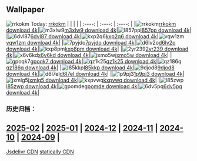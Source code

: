 ## Wallpaper
![rrkokm](https://w.wallhaven.cc/full/rr/wallhaven-rrkokm.png) Today: [rrkokm](https://th.wallhaven.cc/small/rr/rrkokm.jpg)
|      |      |      |
| :----: | :----: | :----: |
|![rrkokm](https://th.wallhaven.cc/small/rr/rrkokm.jpg)[rrkokm download 4k](https://wallhaven.cc/w/rrkokm)|![m3xlw9](https://th.wallhaven.cc/small/m3/m3xlw9.jpg)[m3xlw9 download 4k](https://wallhaven.cc/w/m3xlw9)|![l857pp](https://th.wallhaven.cc/small/l8/l857pp.jpg)[l857pp download 4k](https://wallhaven.cc/w/l857pp)|
|![6dvl87](https://th.wallhaven.cc/small/6d/6dvl87.jpg)[6dvl87 download 4k](https://wallhaven.cc/w/6dvl87)|![kxp2q6](https://th.wallhaven.cc/small/kx/kxp2q6.jpg)[kxp2q6 download 4k](https://wallhaven.cc/w/kxp2q6)|![vqw1zm](https://th.wallhaven.cc/small/vq/vqw1zm.jpg)[vqw1zm download 4k](https://wallhaven.cc/w/vqw1zm)|
|![7pyjdo](https://th.wallhaven.cc/small/7p/7pyjdo.jpg)[7pyjdo download 4k](https://wallhaven.cc/w/7pyjdo)|![d6lv2o](https://th.wallhaven.cc/small/d6/d6lv2o.jpg)[d6lv2o download 4k](https://wallhaven.cc/w/d6lv2o)|![kxp8pm](https://th.wallhaven.cc/small/kx/kxp8pm.jpg)[kxp8pm download 4k](https://wallhaven.cc/w/kxp8pm)|
|![2yr239](https://th.wallhaven.cc/small/2y/2yr239.jpg)[2yr239 download 4k](https://wallhaven.cc/w/2yr239)|![x6v6kd](https://th.wallhaven.cc/small/x6/x6v6kd.jpg)[x6v6kd download 4k](https://wallhaven.cc/w/x6v6kd)|![jxmo5w](https://th.wallhaven.cc/small/jx/jxmo5w.jpg)[jxmo5w download 4k](https://wallhaven.cc/w/jxmo5w)|
|![gpoqk7](https://th.wallhaven.cc/small/gp/gpoqk7.jpg)[gpoqk7 download 4k](https://wallhaven.cc/w/gpoqk7)|![qz1k25](https://th.wallhaven.cc/small/qz/qz1k25.jpg)[qz1k25 download 4k](https://wallhaven.cc/w/qz1k25)|![qz186q](https://th.wallhaven.cc/small/qz/qz186q.jpg)[qz186q download 4k](https://wallhaven.cc/w/qz186q)|
|![l85kkp](https://th.wallhaven.cc/small/l8/l85kkp.jpg)[l85kkp download 4k](https://wallhaven.cc/w/l85kkp)|![9djod8](https://th.wallhaven.cc/small/9d/9djod8.jpg)[9djod8 download 4k](https://wallhaven.cc/w/9djod8)|![d6l7el](https://th.wallhaven.cc/small/d6/d6l7el.jpg)[d6l7el download 4k](https://wallhaven.cc/w/d6l7el)|
|![1p9pj3](https://th.wallhaven.cc/small/1p/1p9pj3.jpg)[1p9pj3 download 4k](https://wallhaven.cc/w/1p9pj3)|![jxmlg5](https://th.wallhaven.cc/small/jx/jxmlg5.jpg)[jxmlg5 download 4k](https://wallhaven.cc/w/jxmlg5)|![kxpvwq](https://th.wallhaven.cc/small/kx/kxpvwq.jpg)[kxpvwq download 4k](https://wallhaven.cc/w/kxpvwq)|
|![l85zwp](https://th.wallhaven.cc/small/l8/l85zwp.jpg)[l85zwp download 4k](https://wallhaven.cc/w/l85zwp)|![gpomde](https://th.wallhaven.cc/small/gp/gpomde.jpg)[gpomde download 4k](https://wallhaven.cc/w/gpomde)|![6dv5pq](https://th.wallhaven.cc/small/6d/6dv5pq.jpg)[6dv5pq download 4k](https://wallhaven.cc/w/6dv5pq)|

### 历史归档：
[2025-02](https://github.com/april-projects/april-wallpaper/tree/main/picture/2025-02/) | [2025-01](https://github.com/april-projects/april-wallpaper/tree/main/picture/2025-01/) | [2024-12](https://github.com/april-projects/april-wallpaper/tree/main/picture/2024-12/) | [2024-11](https://github.com/april-projects/april-wallpaper/tree/main/picture/2024-11/) | [2024-10](https://github.com/april-projects/april-wallpaper/tree/main/picture/2024-10/) | [2024-09](https://github.com/april-projects/april-wallpaper/tree/main/picture/2024-09/) | 
---
[Jsdelivr CDN](https://cdn.jsdelivr.net/gh/april-projects/april-wallpaper/api.json)
[statically CDN](https://cdn.statically.io/gh/april-projects/april-wallpaper/main/api.json)